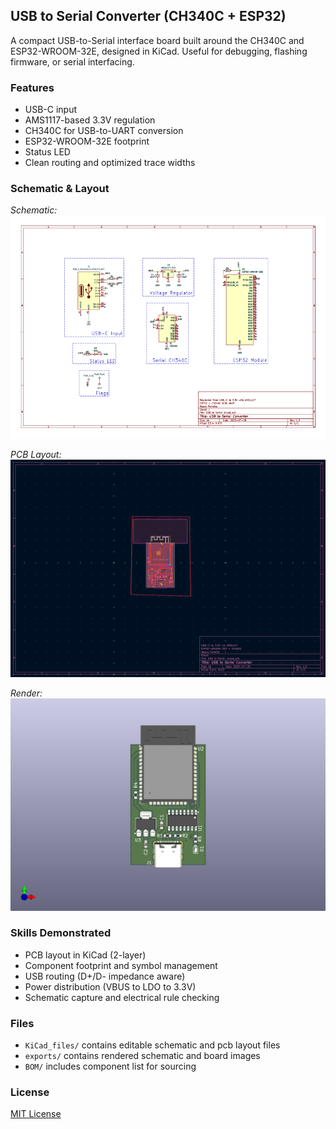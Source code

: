 ## USB to Serial Converter (CH340C + ESP32)

A compact USB-to-Serial interface board built around the CH340C and ESP32-WROOM-32E, designed in KiCad. Useful for debugging, flashing firmware, or serial interfacing.

### Features
- USB-C input
- AMS1117-based 3.3V regulation
- CH340C for USB-to-UART conversion
- ESP32-WROOM-32E footprint
- Status LED
- Clean routing and optimized trace widths

### Schematic & Layout

*Schematic:*
![Schematic](exports/USB_to_Serial_Schematic.png)

*PCB Layout:*
![Top View](exports/USB_to_Serial_Top.png)

*Render:*
![Render](exports/USB_to_Serial_3D.png) 

### Skills Demonstrated
- PCB layout in KiCad (2-layer)
- Component footprint and symbol management
- USB routing (D+/D- impedance aware)
- Power distribution (VBUS to LDO to 3.3V)
- Schematic capture and electrical rule checking

### Files
- `KiCad_files/` contains editable schematic and pcb layout files
- `exports/` contains rendered schematic and board images
- `BOM/` includes component list for sourcing

### License
[MIT License](LICENSE)
